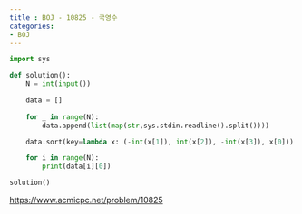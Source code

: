 ```yaml
---
title : BOJ - 10825 - 국영수
categories:
- BOJ
---
```


```python
import sys

def solution():
    N = int(input())

    data = []
    
    for _ in range(N):
        data.append(list(map(str,sys.stdin.readline().split())))

    data.sort(key=lambda x: (-int(x[1]), int(x[2]), -int(x[3]), x[0]))

    for i in range(N):
        print(data[i][0])

solution()
```

https://www.acmicpc.net/problem/10825